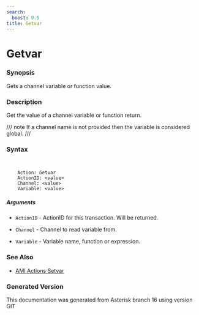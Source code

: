 ```yaml
---
search:
  boost: 0.5
title: Getvar
---
```


# Getvar

### Synopsis

Gets a channel variable or function value.

### Description

Get the value of a channel variable or function return.<br>


/// note
If a channel name is not provided then the variable is considered global.
///


### Syntax


```


    Action: Getvar
    ActionID: <value>
    Channel: <value>
    Variable: <value>

```
##### Arguments


* `ActionID` - ActionID for this transaction. Will be returned.<br>

* `Channel` - Channel to read variable from.<br>

* `Variable` - Variable name, function or expression.<br>

### See Also

* [AMI Actions Setvar](/Asterisk_16_Documentation/API_Documentation/AMI_Actions/Setvar)


### Generated Version

This documentation was generated from Asterisk branch 16 using version GIT 